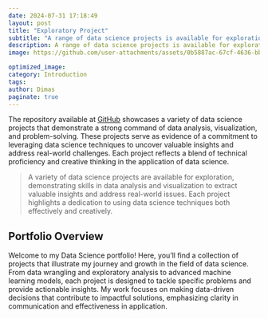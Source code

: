 ```yaml
---
date: 2024-07-31 17:18:49
layout: post
title: "Exploratory Project"
subtitle: "A range of data science projects is available for exploration"
description: A range of data science projects is available for exploration
image: https://github.com/user-attachments/assets/0b5887ac-67cf-4636-bb9d-c27300a65df6

optimized_image:
category: Introduction
tags: 
author: Dimas
paginate: true
---
```

The repository available at [GitHub](https://github.com/dimasrepo) showcases a variety of data science projects that demonstrate a strong command of data analysis, visualization, and problem-solving. These projects serve as evidence of a commitment to leveraging data science techniques to uncover valuable insights and address real-world challenges. Each project reflects a blend of technical proficiency and creative thinking in the application of data science.

> A variety of data science projects are available for exploration, demonstrating skills in data analysis and visualization to extract valuable insights and address real-world issues. Each project highlights a dedication to using data science techniques both effectively and creatively.

## Portfolio Overview

Welcome to my Data Science portfolio! Here, you’ll find a collection of projects that illustrate my journey and growth in the field of data science. From data wrangling and exploratory analysis to advanced machine learning models, each project is designed to tackle specific problems and provide actionable insights. My work focuses on making data-driven decisions that contribute to impactful solutions, emphasizing clarity in communication and effectiveness in application.
